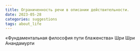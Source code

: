 ```yaml
---
title: Ограниченность речи в описании действительности.
date: 2023-05-28
categories: suggestions
tags: about_life
---
```

«Фундаментальная философия пути блаженства» Шри Шри Анандамурти
